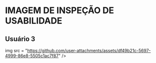 # IMAGEM DE INSPEÇÃO DE USABILIDADE

## Usuário 3

img src = "https://github.com/user-attachments/assets/df49b21c-5697-4999-86e8-5505c1ac7f87" />
